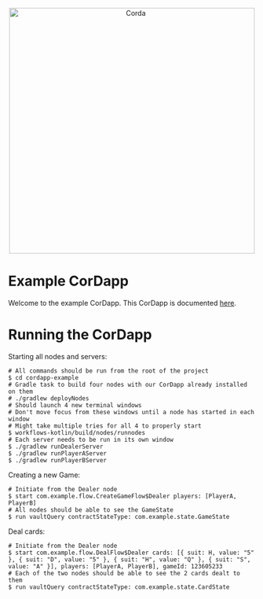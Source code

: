 <p align="center">
  <img src="https://www.corda.net/wp-content/uploads/2016/11/fg005_corda_b.png" alt="Corda" width="500">
</p>

# Example CorDapp

Welcome to the example CorDapp. This CorDapp is documented [here](http://docs.corda.net/tutorial-cordapp.html).

# Running the CorDapp

Starting all nodes and servers:

```
# All commands should be run from the root of the project
$ cd cordapp-example
# Gradle task to build four nodes with our CorDapp already installed on them
# ./gradlew deployNodes
# Should launch 4 new terminal windows
# Don't move focus from these windows until a node has started in each window
# Might take multiple tries for all 4 to properly start
$ workflows-kotlin/build/nodes/runnodes
# Each server needs to be run in its own window
$ ./gradlew runDealerServer
$ ./gradlew runPlayerAServer
$ ./gradlew runPlayerBServer
```

Creating a new Game:

```
# Initiate from the Dealer node
$ start com.example.flow.CreateGameFlow$Dealer players: [PlayerA, PlayerB]
# All nodes should be able to see the GameState
$ run vaultQuery contractStateType: com.example.state.GameState
```

Deal cards:

```
# Initiate from the Dealer node
$ start com.example.flow.DealFlow$Dealer cards: [{ suit: H, value: "5" }, { suit: "D", value: "5" }, { suit: "H", value: "Q" }, { suit: "S", value: "A" }], players: [PlayerA, PlayerB], gameId: 123605233
# Each of the two nodes should be able to see the 2 cards dealt to them
$ run vaultQuery contractStateType: com.example.state.CardState
```
